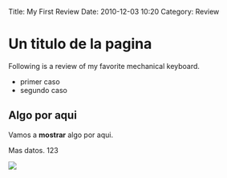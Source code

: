 Title: My First Review
Date: 2010-12-03 10:20
Category: Review

# Un titulo de la pagina

Following is a review of my favorite mechanical keyboard.

 * primer caso
 * segundo caso

## Algo por aqui

Vamos a **mostrar** algo por aqui.

Mas datos. 123

![]({static}images/open.jpg)
